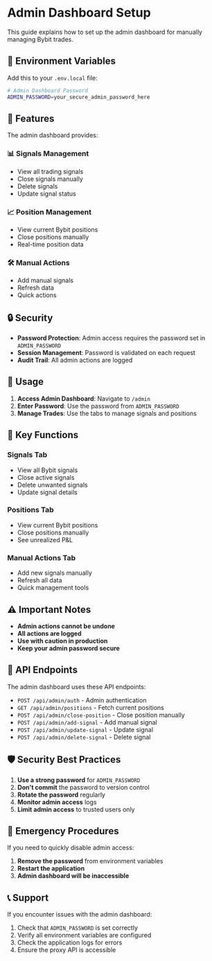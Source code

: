 # Admin Dashboard Setup

This guide explains how to set up the admin dashboard for manually managing Bybit trades.

## 🔐 Environment Variables

Add this to your `.env.local` file:

```bash
# Admin Dashboard Password
ADMIN_PASSWORD=your_secure_admin_password_here
```

## 🚀 Features

The admin dashboard provides:

### 📊 **Signals Management**

- View all trading signals
- Close signals manually
- Delete signals
- Update signal status

### 📈 **Position Management**

- View current Bybit positions
- Close positions manually
- Real-time position data

### 🛠️ **Manual Actions**

- Add manual signals
- Refresh data
- Quick actions

## 🔒 Security

- **Password Protection**: Admin access requires the password set in `ADMIN_PASSWORD`
- **Session Management**: Password is validated on each request
- **Audit Trail**: All admin actions are logged

## 📱 Usage

1. **Access Admin Dashboard**: Navigate to `/admin`
2. **Enter Password**: Use the password from `ADMIN_PASSWORD`
3. **Manage Trades**: Use the tabs to manage signals and positions

## 🎯 Key Functions

### **Signals Tab**

- View all Bybit signals
- Close active signals
- Delete unwanted signals
- Update signal details

### **Positions Tab**

- View current Bybit positions
- Close positions manually
- See unrealized P&L

### **Manual Actions Tab**

- Add new signals manually
- Refresh all data
- Quick management tools

## ⚠️ Important Notes

- **Admin actions cannot be undone**
- **All actions are logged**
- **Use with caution in production**
- **Keep your admin password secure**

## 🔧 API Endpoints

The admin dashboard uses these API endpoints:

- `POST /api/admin/auth` - Admin authentication
- `GET /api/admin/positions` - Fetch current positions
- `POST /api/admin/close-position` - Close position manually
- `POST /api/admin/add-signal` - Add manual signal
- `POST /api/admin/update-signal` - Update signal
- `POST /api/admin/delete-signal` - Delete signal

## 🛡️ Security Best Practices

1. **Use a strong password** for `ADMIN_PASSWORD`
2. **Don't commit** the password to version control
3. **Rotate the password** regularly
4. **Monitor admin access** logs
5. **Limit admin access** to trusted users only

## 🚨 Emergency Procedures

If you need to quickly disable admin access:

1. **Remove the password** from environment variables
2. **Restart the application**
3. **Admin dashboard will be inaccessible**

## 📞 Support

If you encounter issues with the admin dashboard:

1. Check that `ADMIN_PASSWORD` is set correctly
2. Verify all environment variables are configured
3. Check the application logs for errors
4. Ensure the proxy API is accessible
